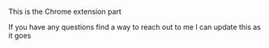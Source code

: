 This is the Chrome extension part

If you have any questions find a way to reach out to me
I can update this as it goes
